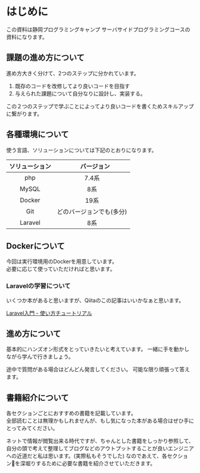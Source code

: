 # はじめに

この資料は静岡プログラミングキャンプ サーバサイドプログラミングコースの資料になります。


## 課題の進め方について

進め方大きく分けて、2つのステップに分かれています。

1. 既存のコードを改修してより良いコードを目指す
1. 与えられた課題について自分なりに設計し、実装する。

この２つのステップで学ぶことによってより良いコードを書くためスキルアップに繋がります。


## 各種環境について

使う言語、ソリューションについては下記のとおりになります。

|  ソリューション    | 　バージョン     |
| :--------------: | :------------: |
| php  | 7.4系 |  
| MySQL | 8系 |
| Docker | 19系 | 
| Git | どのバージョンでも(多分) |
| Laravel | 8系 | 


## Dockerについて

今回は実行環境用のDockerを用意しています。  
必要に応じて使っていただければと思います。


### Laravelの学習について
いくつか本があると思いますが、Qiitaのこの記事はいいかなぁと思います。

[Laravel入門 - 使い方チュートリアル](https://qiita.com/sano1202/items/6021856b70e4f8d3dc3d)


## 進め方について

基本的にハンズオン形式をとっていきたいと考えています。
一緒に手を動かしながら学んで行きましょう。

途中で質問がある場合はどんどん発言してください。
可能な限り頑張って答えます。

## 書籍紹介について

各セクションごとにおすすめの書籍を記載しています。  
全部読むことは無理かもしれませんが、もし気になった本がある場合はぜひ手にとってみてください。

ネットで情報が閲覧出来る時代ですが、ちゃんとした書籍をしっかり参照して、自分の頭で考えて整理してブログなどのアウトプットすることが良いエンジニアへの近道だと私は思います。(実際私もそうでした)
なのであえて、各セクションを深堀りするために必要な書籍を紹介させていただきます。


